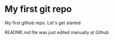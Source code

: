 # My first git repo

My first github repo. Let's get started

README.md file was just edited manually at Github
